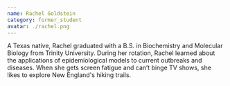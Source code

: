 ```yaml
---
name: Rachel Goldstein
category: former_student
avatar: ./rachel.png
---
```


A Texas native, Rachel graduated with a B.S. in Biochemistry and Molecular Biology from Trinity University. During her rotation, Rachel learned about the applications of epidemiological models to current outbreaks and diseases. When she gets screen fatigue and can’t binge TV shows, she likes to explore New England's hiking trails.